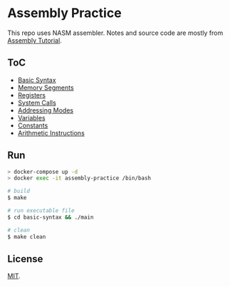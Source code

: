 # Assembly Practice

This repo uses NASM assembler. Notes and source code are mostly from [Assembly Tutorial](https://www.tutorialspoint.com/assembly_programming).

## ToC

+ [Basic Syntax](src/basic-syntax/README.md)
+ [Memory Segments](src/memory-segments/README.md)
+ [Registers](src/registers/README.md)
+ [System Calls](src/system-calls/README.md)
+ [Addressing Modes](src/addressing-modes/README.md)
+ [Variables](src/variables/README.md)
+ [Constants](src/constants/README.md)
+ [Arithmetic Instructions](src/arithmetic-instructions/README.md)

## Run

```bash
> docker-compose up -d
> docker exec -it assembly-practice /bin/bash

# build
$ make

# run executable file
$ cd basic-syntax && ./main

# clean
$ make clean
```

## License

[MIT](LICENSE).
